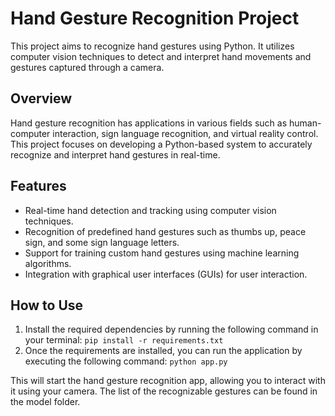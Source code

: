 # Hand Gesture Recognition Project

This project aims to recognize hand gestures using Python. It utilizes computer vision techniques to detect and interpret hand movements and gestures captured through a camera.

## Overview

Hand gesture recognition has applications in various fields such as human-computer interaction, sign language recognition, and virtual reality control. This project focuses on developing a Python-based system to accurately recognize and interpret hand gestures in real-time.

## Features

- Real-time hand detection and tracking using computer vision techniques.
- Recognition of predefined hand gestures such as thumbs up, peace sign, and some sign language letters.
- Support for training custom hand gestures using machine learning algorithms.
- Integration with graphical user interfaces (GUIs) for user interaction.

## How to Use

1. Install the required dependencies by running the following command in your terminal:
`pip install -r requirements.txt`
2. Once the requirements are installed, you can run the application by executing the following command:
`python app.py`

This will start the hand gesture recognition app, allowing you to interact with it using your camera. The list of the recognizable gestures can be found in the model folder.
